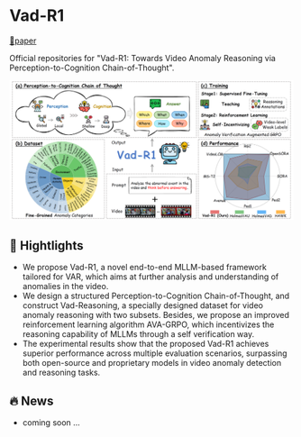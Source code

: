 # Vad-R1

[📑paper](https://arxiv.org/abs/2505.19877)

Official repositories for "Vad-R1: Towards Video Anomaly Reasoning via Perception-to-Cognition Chain-of-Thought".

![](images\overview.png)
## 🏡 Hightlights
* We propose Vad-R1, a novel end-to-end MLLM-based framework tailored for VAR, which aims at further analysis and understanding of anomalies in the video.
* We design a structured Perception-to-Cognition Chain-of-Thought, and construct Vad-Reasoning, a specially designed dataset for video anomaly reasoning with two subsets. Besides, we propose an improved reinforcement learning algorithm AVA-GRPO, which incentivizes the reasoning capability of MLLMs through a self verification way.
* The experimental results show that the proposed Vad-R1 achieves superior performance across multiple evaluation scenarios, surpassing both open-source and proprietary models in video anomaly detection and reasoning tasks.

## 🔥 News
* coming soon ...